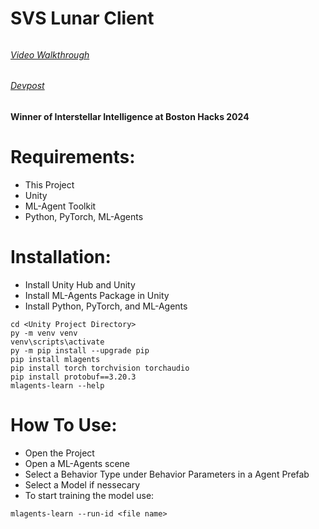 
# SVS Lunar Client

###### 

###### 

###### [Video Walkthrough](https://www.youtube.com/watch?v=NQ5OTRC5FMQ)
###### [Devpost](https://devpost.com/software/jtr)
#### Winner of Interstellar Intelligence at Boston Hacks 2024

# Requirements:

* This Project  
* Unity  
* ML-Agent Toolkit  
* Python, PyTorch, ML-Agents

# Installation:

* Install Unity Hub and Unity  
* Install ML-Agents Package in Unity  
* Install Python, PyTorch, and ML-Agents
```
cd <Unity Project Directory>
py -m venv venv
venv\scripts\activate
py -m pip install --upgrade pip
pip install mlagents
pip install torch torchvision torchaudio
pip install protobuf==3.20.3
mlagents-learn --help
```
# How To Use:

* Open the Project
* Open a ML-Agents scene
* Select a Behavior Type under Behavior Parameters in a Agent Prefab
* Select a Model if nessecary
* To start training the model use:

```
mlagents-learn --run-id <file name>
```
